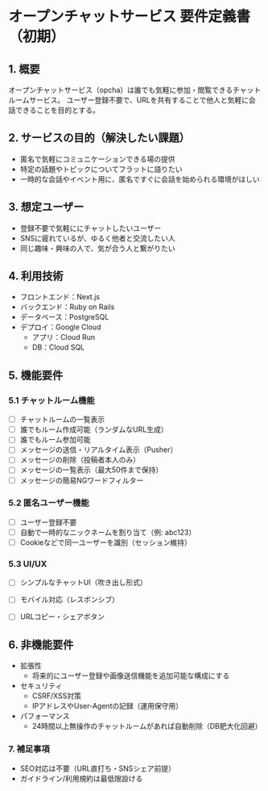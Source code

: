 
# オープンチャットサービス 要件定義書（初期）

## 1. 概要
オープンチャットサービス（opcha）は誰でも気軽に参加・閲覧できるチャットルームサービス。
ユーザー登録不要で、URLを共有することで他人と気軽に会話できることを目的とする。

## 2. サービスの目的（解決したい課題）
* 匿名で気軽にコミュニケーションできる場の提供
* 特定の話題やトピックについてフラットに語りたい
* 一時的な会話やイベント用に、匿名ですぐに会話を始められる環境がほしい

## 3. 想定ユーザー
* 登録不要で気軽ににチャットしたいユーザー
* SNSに疲れているが、ゆるく他者と交流したい人
* 同じ趣味・興味の人で、気が合う人と繋がりたい

## 4. 利用技術
* フロントエンド：Next.js
* バックエンド：Ruby on Rails
* データベース：PostgreSQL
* デプロイ：Google Cloud
    * アプリ：Cloud Run
    * DB：Cloud SQL


## 5. 機能要件

### 5.1 チャットルーム機能

* [ ] チャットルームの一覧表示
* [ ] 誰でもルーム作成可能（ランダムなURL生成）
* [ ] 誰でもルーム参加可能
* [ ] メッセージの送信・リアルタイム表示（Pusher）
* [ ] メッセージの削除（投稿者本人のみ）
* [ ] メッセージの一覧表示（最大50件まで保持）
* [ ] メッセージの簡易NGワードフィルター

### 5.2 匿名ユーザー機能

* [ ] ユーザー登録不要
* [ ] 自動で一時的なニックネームを割り当て（例: abc123）
* [ ] Cookieなどで同一ユーザーを識別（セッション維持）

### 5.3 UI/UX

* [ ] シンプルなチャットUI（吹き出し形式）
* [ ] モバイル対応（レスポンシブ）
* [ ] URLコピー・シェアボタン


## 6. 非機能要件

* 拡張性
    * 将来的にユーザー登録や画像送信機能を追加可能な構成にする
* セキュリティ
    * CSRF/XSS対策
    * IPアドレスやUser-Agentの記録（運用保守用）
* パフォーマンス
    * 24時間以上無操作のチャットルームがあれば自動削除（DB肥大化回避）


### 7. 補足事項

* SEO対応は不要（URL直打ち・SNSシェア前提）
* ガイドライン/利用規約は最低限設ける
